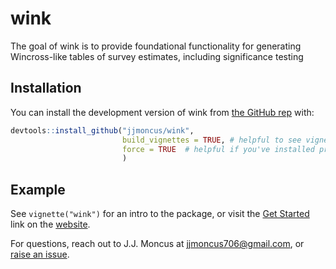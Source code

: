 
<!-- README.md is generated from README.Rmd. Please edit that file -->

# wink

<!-- badges: start -->
<!-- badges: end -->

The goal of wink is to provide foundational functionality for generating
Wincross-like tables of survey estimates, including significance testing

## Installation

You can install the development version of wink from [the GitHub
rep](https://github.com/jjmoncus/wink/) with:

``` r
devtools::install_github("jjmoncus/wink", 
                         build_vignettes = TRUE, # helpful to see vignettes, set to FALSE if needed
                         force = TRUE  # helpful if you've installed previous versions, forces an override, set to FALSE if needed
                         )
```

## Example

See `vignette("wink")` for an intro to the package, or visit the [Get
Started](https://jjmoncus.github.io/wink/articles/wink.html) link on the
[website](https://jjmoncus.github.io/wink/index.html).

For questions, reach out to J.J. Moncus at <jjmoncus706@gmail.com>, or
[raise an issue](https://github.com/jjmoncus/wink/issues).

